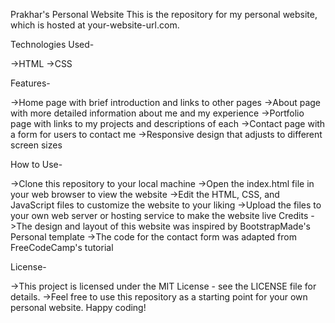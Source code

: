 Prakhar's Personal Website
This is the repository for my personal website, which is hosted at your-website-url.com.

Technologies Used-

->HTML
->CSS

Features-

->Home page with brief introduction and links to other pages
->About page with more detailed information about me and my experience
->Portfolio page with links to my projects and descriptions of each
->Contact page with a form for users to contact me
->Responsive design that adjusts to different screen sizes

How to Use-

->Clone this repository to your local machine
->Open the index.html file in your web browser to view the website
->Edit the HTML, CSS, and JavaScript files to customize the website to your liking
->Upload the files to your own web server or hosting service to make the website live
  Credits
->The design and layout of this website was inspired by BootstrapMade's Personal template
->The code for the contact form was adapted from FreeCodeCamp's tutorial

License-

->This project is licensed under the MIT License - see the LICENSE file for details.
->Feel free to use this repository as a starting point for your own personal website. Happy coding!
